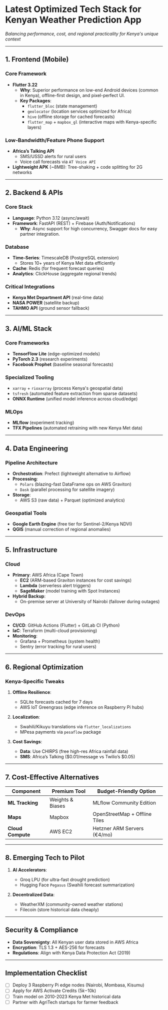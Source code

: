 # **Latest Optimized Tech Stack for Kenyan Weather Prediction App**  

*Balancing performance, cost, and regional practicality for Kenya's unique context*

---

## **1. Frontend (Mobile)**  

### **Core Framework**  

- **Flutter 3.22**  
  - **Why**: Superior performance on low-end Android devices (common in Kenya), offline-first design, and pixel-perfect UI.  
  - **Key Packages**:  
    - `flutter_bloc` (state management)  
    - `geolocator` (location services optimized for Africa)  
    - `hive` (offline storage for cached forecasts)  
    - `flutter_map` + `mapbox_gl` (interactive maps with Kenya-specific layers)  

### **Low-Bandwidth/Feature Phone Support**  

- **Africa’s Talking API**  
  - SMS/USSD alerts for rural users  
  - Voice call forecasts via `AT Voice API`  
- **Lightweight APK** (~8MB): Tree-shaking + code splitting for 2G networks  

---

## **2. Backend & APIs**  

### **Core Stack**  

- **Language**: Python 3.12 (async/await)  
- **Framework**: FastAPI (REST) + Firebase (Auth/Notifications)  
  - **Why**: Async support for high concurrency, Swagger docs for easy partner integration.  

### **Database**  

- **Time-Series**: TimescaleDB (PostgreSQL extension)  
  - Stores 10+ years of Kenya Met data efficiently  
- **Cache**: Redis (for frequent forecast queries)  
- **Analytics**: ClickHouse (aggregate regional trends)  

### **Critical Integrations**  

- **Kenya Met Department API** (real-time data)  
- **NASA POWER** (satellite backup)  
- **TAHMO API** (ground sensor fallback)  

---

## **3. AI/ML Stack**  

### **Core Frameworks**  

- **TensorFlow Lite** (edge-optimized models)  
- **PyTorch 2.3** (research experiments)  
- **Facebook Prophet** (baseline seasonal forecasts)  

### **Specialized Tooling**  

- `xarray` + `rioxarray` (process Kenya's geospatial data)  
- `tsfresh` (automated feature extraction from sparse datasets)  
- **ONNX Runtime** (unified model inference across cloud/edge)  

### **MLOps**  

- **MLflow** (experiment tracking)  
- **TFX Pipelines** (automated retraining with new Kenya Met data)  

---

## **4. Data Engineering**  

### **Pipeline Architecture**  

- **Orchestration**: Prefect (lightweight alternative to Airflow)  
- **Processing**:  
  - `Polars` (blazing-fast DataFrame ops on AWS Graviton)  
  - `Dask` (parallel processing for satellite imagery)  
- **Storage**:  
  - AWS S3 (raw data) + Parquet (optimized analytics)  

### **Geospatial Tools**  

- **Google Earth Engine** (free tier for Sentinel-2/Kenya NDVI)  
- **QGIS** (manual correction of regional anomalies)  

---

## **5. Infrastructure**  

### **Cloud**  

- **Primary**: AWS Africa (Cape Town)  
  - **EC2** (ARM-based Graviton instances for cost savings)  
  - **Lambda** (serverless alert triggers)  
  - **SageMaker** (model training with Spot Instances)  
- **Hybrid Backup**:  
  - On-premise server at University of Nairobi (failover during outages)  

### **DevOps**  

- **CI/CD**: GitHub Actions (Flutter) + GitLab CI (Python)  
- **IaC**: Terraform (multi-cloud provisioning)  
- **Monitoring**:  
  - Grafana + Prometheus (system health)  
  - Sentry (error tracking for rural users)  

---

## **6. Regional Optimization**  

### **Kenya-Specific Tweaks**  

1. **Offline Resilience**:  
   - SQLite forecasts cached for 7 days  
   - AWS IoT Greengrass (edge inference on Raspberry Pi hubs)  

2. **Localization**:  
   - Swahili/Kikuyu translations via `flutter_localizations`  
   - MPesa payments via `pesaflow` package  

3. **Cost Savings**:  
   - **Data**: Use CHIRPS (free high-res Africa rainfall data)  
   - **SMS**: Africa’s Talking ($0.01/message vs Twilio’s $0.05)  

---

## **7. Cost-Effective Alternatives**  

| Component          | Premium Tool         | Budget-Friendly Option      |  
|---------------------|----------------------|-----------------------------|  
| **ML Tracking**     | Weights & Biases     | MLflow Community Edition    |  
| **Maps**            | Mapbox               | OpenStreetMap + Offline Tiles |  
| **Cloud Compute**   | AWS EC2              | Hetzner ARM Servers (€4/mo) |  

---

## **8. Emerging Tech to Pilot**  

1. **AI Accelerators**:  
   - Groq LPU (for ultra-fast drought prediction)  
   - Hugging Face `Pegasus` (Swahili forecast summarization)  

2. **Decentralized Data**:  
   - WeatherXM (community-owned weather stations)  
   - Filecoin (store historical data cheaply)  

---

## **Security & Compliance**  

- **Data Sovereignty**: All Kenyan user data stored in AWS Africa  
- **Encryption**: TLS 1.3 + AES-256 for forecasts  
- **Regulations**: Align with Kenya Data Protection Act (2019)  

---

## **Implementation Checklist**  

- [ ] Deploy 3 Raspberry Pi edge nodes (Nairobi, Mombasa, Kisumu)  
- [ ] Apply for AWS Activate Credits ($5k-$10k)  
- [ ] Train model on 2010-2023 Kenya Met historical data  
- [ ] Partner with AgriTech startups for farmer feedback  
